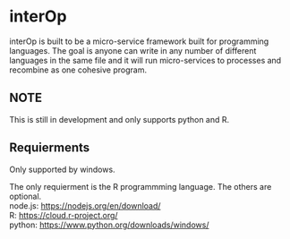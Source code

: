 # interOp
interOp is built to be a micro-service framework built for programming languages. The goal is anyone can write in any number of different languages in the same file and it will run micro-services to processes and recombine as one cohesive program.
## NOTE
This is still in development and only supports python and R.
## Requierments 
Only supported by windows.

The only requierment is the R programmming language. The others are optional.<br>
node.js:
https://nodejs.org/en/download/ <br>
R:
https://cloud.r-project.org/ <br>
python:
https://www.python.org/downloads/windows/
